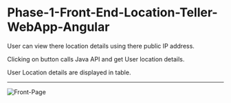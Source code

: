 # Phase-1-Front-End-Location-Teller-WebApp-Angular


User can view there location details using there public IP address.

Clicking on button calls Java API and get User location details. 

User Location details are displayed in table.


--------------

![Front-Page](https://i.imgur.com/fsRBjb0.png)
